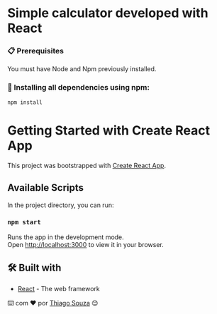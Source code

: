 # Simple calculator developed with React #

### 📋 Prerequisites

You must have Node and Npm previously installed.

### 🔧 Installing all dependencies using npm:

```
npm install 
```

# Getting Started with Create React App

This project was bootstrapped with [Create React App](https://github.com/facebook/create-react-app).

## Available Scripts

In the project directory, you can run:

### `npm start`

Runs the app in the development mode.\
Open [http://localhost:3000](http://localhost:3000) to view it in your browser.


## 🛠️ Built with 

* [React](https://react.dev/) - The web framework


⌨️ com ❤️ por [Thiago Souza](https://github.com/Thiago88Code) 😊

